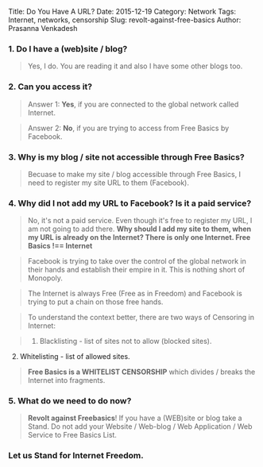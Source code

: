 Title: Do You Have A URL?
Date: 2015-12-19
Category: Network
Tags: Internet, networks, censorship
Slug: revolt-against-free-basics
Author: Prasanna Venkadesh


### 1. Do I have a (web)site / blog?

>Yes, I do. You are reading it and also I have some other blogs too.

### 2. Can you access it?

>Answer 1: **Yes**, if you are connected to the global network called Internet.

>Answer 2: **No**, if you are trying to access from Free Basics by Facebook.

### 3. Why is my blog / site not accessible through Free Basics?

>Becuase to make my site / blog accessible through Free Basics, I need to register my site URL to them (Facebook).

### 4. Why did I not add my URL to Facebook? Is it a paid service?

>No, it's not a paid service. Even though it's free to register my URL, I am not going to add there. **Why should I add my site to them, when my URL is already on the Internet? There is only one Internet. Free Basics !== Internet**

>Facebook is trying to take over the control of the global network in their hands and establish their empire in it. This is nothing short of Monopoly.

>The Internet is always Free (Free as in Freedom) and Facebook is trying to put a chain on those free hands.

>To understand the context better, there are two ways of Censoring in Internet:

>1. Blacklisting - list of sites not to allow (blocked sites).
2. Whitelisting - list of allowed sites.

>**Free Basics is a WHITELIST CENSORSHIP** which divides / breaks the Internet into fragments.

### 5. What do we need to do now?

>**Revolt against Freebasics**! If you have a (WEB)site or blog take a Stand. Do not add your Website / Web-blog / Web Application / Web Service to Free Basics List.

### Let us Stand for Internet Freedom.

